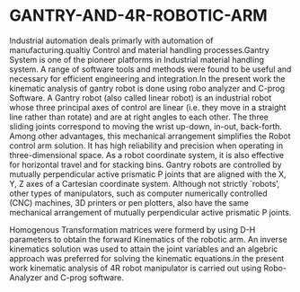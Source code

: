 # GANTRY-AND-4R-ROBOTIC-ARM
Industrial automation deals primarly with automation of manufacturing.qualtiy Control and material handling processes.Gantry System is one of the pioneer platforms in Industrial material handling system.
A range of software tools and methods were found to be useful and necessary for efficient engineering and integration.In the present work the kinematic analysis of gantry robot is done using robo analyzer and C-prog Software.
A Gantry  robot (also called linear robot) is an industrial robot whose three principal axes of control are linear (i.e. they move in a straight line rather than rotate) and are at right angles to each other. The three sliding joints correspond to moving the wrist up-down, in-out, back-forth. Among other advantages, this mechanical arrangement simplifies the Robot control arm solution. It has high reliability and precision when operating in three-dimensional space. As a robot coordinate system, it is also effective for horizontal travel and for stacking bins. Gantry robots are controlled by mutually perpendicular active prismatic P joints that are aligned with the X, Y, Z axes of a Cartesian coordinate system. Although not strictly `robots’, other types of manipulators, such as computer numerically controlled (CNC) machines, 3D printers or pen plotters, also have the same  mechanical arrangement of mutually perpendicular active prismatic P joints.

Homogenous Transformation matrices were formerd by using D-H parameters to obtain the forward Kinematics of the robotic arm. An inverse kinematics solution was used to attain the joint variables and an algebric approach was preferred for solving the kinematic equations.in the present work kinematic analysis of 4R robot manipulator is carried out using Robo-Analyzer and C-prog software.
